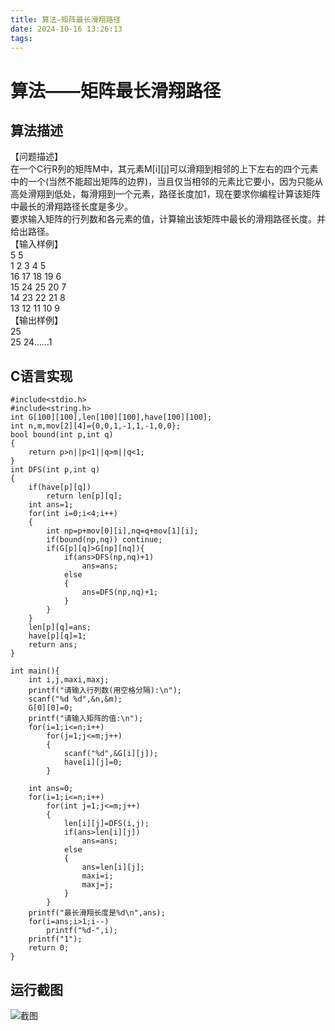 ```yaml
---
title: 算法—矩阵最长滑翔路径
date: 2024-10-16 13:26:13
tags:
---
```


# 算法——矩阵最长滑翔路径

## 算法描述

【问题描述】  
在一个C行R列的矩阵M中，其元素M\[i\]\[j\]可以滑翔到相邻的上下左右的四个元素中的一个\(当然不能超出矩阵的边界\)，当且仅当相邻的元素比它要小，因为只能从高处滑翔到低处，每滑翔到一个元素，路径长度加1，现在要求你编程计算该矩阵中最长的滑翔路径长度是多少。  
要求输入矩阵的行列数和各元素的值，计算输出该矩阵中最长的滑翔路径长度。并给出路径。  
【输入样例】  
5 5  
1 2 3 4 5  
16 17 18 19 6  
15 24 25 20 7  
14 23 22 21 8  
13 12 11 10 9  
【输出样例】  
25  
25 24……1

## C语言实现

```代码
#include<stdio.h>
#include<string.h>
int G[100][100],len[100][100],have[100][100];
int n,m,mov[2][4]={0,0,1,-1,1,-1,0,0};
bool bound(int p,int q) 
{
    return p>n||p<1||q>m||q<1;
}
int DFS(int p,int q)
{
    if(have[p][q])
		return len[p][q]; 
    int ans=1;
    for(int i=0;i<4;i++)
    {
        int np=p+mov[0][i],nq=q+mov[1][i];
        if(bound(np,nq)) continue;
        if(G[p][q]>G[np][nq]){
			if(ans>DFS(np,nq)+1)
				ans=ans;
			else
			{
				ans=DFS(np,nq)+1;
			}
		}
    } 
    len[p][q]=ans; 
    have[p][q]=1; 
	return ans; 
}

int main(){
	int i,j,maxi,maxj;
	printf("请输入行列数(用空格分隔):\n");
    scanf("%d %d",&n,&m);
	G[0][0]=0;
	printf("请输入矩阵的值:\n");
    for(i=1;i<=n;i++)
        for(j=1;j<=m;j++)
		{
            scanf("%d",&G[i][j]);
			have[i][j]=0;
		}

    int ans=0;
    for(i=1;i<=n;i++)
        for(int j=1;j<=m;j++)
        {
            len[i][j]=DFS(i,j);
            if(ans>len[i][j])
				ans=ans;
			else
			{
				ans=len[i][j];
				maxi=i;
				maxj=j;
			}		 
        }
    printf("最长滑翔长度是%d\n",ans);
	for(i=ans;i>1;i--)
		printf("%d-",i);
	printf("1");
    return 0;
}
```

## 运行截图

![截图](https://cdn.jsdelivr.net/gh/GEM-Jay/images/%E5%AE%9E%E9%AA%8C%E4%BA%8C%E8%BF%90%E8%A1%8C%E6%88%AA%E5%9B%BE.jpg)